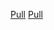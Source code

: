 [Pull](https://github.com/facebook/create-react-app)
[Pull](https://github.com/facebook/create-react-app)
